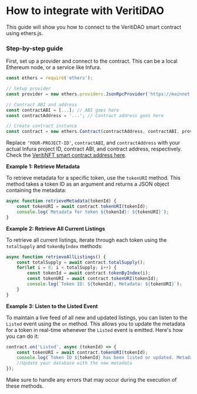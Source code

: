 # How to integrate with VeritiDAO

This guide will show you how to connect to the VeritiDAO smart contract using ethers.js.

### Step-by-step guide

First, set up a provider and connect to the contract. This can be a local Ethereum node, or a service like Infura.

```javascript
const ethers = require('ethers');

// Setup provider
const provider = new ethers.providers.JsonRpcProvider('https://mainnet.infura.io/v3/YOUR-PROJECT-ID');

// Contract ABI and address
const contractABI = [...]; // ABI goes here
const contractAddress = '...'; // Contract address goes here

// Create contract instance
const contract = new ethers.Contract(contractAddress, contractABI, provider);
```

Replace `'YOUR-PROJECT-ID'`, `contractABI`, and `contractAddress` with your actual Infura project ID, contract ABI, and contract address, respectively. Check the [VeritiNFT smart contract address here](../misc/smart-contracts.md).

**Example 1: Retrieve Metadata**

To retrieve metadata for a specific token, use the `tokenURI` method. This method takes a token ID as an argument and returns a JSON object containing the metadata:

```javascript
async function retrieveMetadata(tokenId) {
    const tokenURI = await contract.tokenURI(tokenId);
    console.log(`Metadata for token ${tokenId}: ${tokenURI}`);
}
```

**Example 2: Retrieve All Current Listings**

To retrieve all current listings, iterate through each token using the `totalSupply` and `tokenByIndex` methods:

```javascript
async function retrieveAllListings() {
    const totalSupply = await contract.totalSupply();
    for(let i = 0; i < totalSupply; i++) {
        const tokenId = await contract.tokenByIndex(i);
        const tokenURI = await contract.tokenURI(tokenId);
        console.log(`Token ID: ${tokenId}, Metadata: ${tokenURI}`);
    }
}
```

**Example 3: Listen to the Listed Event**

To maintain a live feed of all new and updated listings, you can listen to the `Listed` event using the `on` method. This allows you to update the metadata for a token in real-time whenever the `Listed` event is emitted. Here's how you can do it:

```javascript
contract.on('Listed', async (tokenId) => {
    const tokenURI = await contract.tokenURI(tokenId);
    console.log(`Token ID ${tokenId} has been listed or updated. Metadata: ${tokenURI}`);
    //Update your database with the new metadata
});
```

Make sure to handle any errors that may occur during the execution of these methods.
